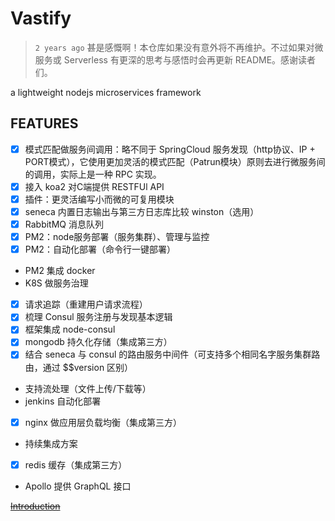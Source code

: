 # Vastify

> `2 years ago` 甚是感慨啊！本仓库如果没有意外将不再维护。不过如果对微服务或 Serverless 有更深的思考与感悟时会再更新 README。感谢读者们。

a lightweight nodejs microservices framework

## FEATURES

- [x] 模式匹配做服务间调用：略不同于 SpringCloud 服务发现（http协议、IP + PORT模式），它使用更加灵活的模式匹配（Patrun模块）原则去进行微服务间的调用，实际上是一种 RPC 实现。
- [x] 接入 koa2 对C端提供 RESTFUl API
- [x] 插件：更灵活编写小而微的可复用模块
- [x] seneca 内置日志输出与第三方日志库比较 winston（选用）
- [x] RabbitMQ 消息队列
- [x] PM2：node服务部署（服务集群）、管理与监控
- [x] PM2：自动化部署（命令行一键部署）
- PM2 集成 docker
- K8S 做服务治理
- [x] 请求追踪（重建用户请求流程）
- [x] 梳理 Consul 服务注册与发现基本逻辑
- [x] 框架集成 node-consul
- [x] mongodb 持久化存储（集成第三方）
- [x] 结合 seneca 与 consul 的路由服务中间件（可支持多个相同名字服务集群路由，通过 $$version 区别）
- 支持流处理（文件上传/下载等）
- jenkins 自动化部署
- [x] nginx 做应用层负载均衡（集成第三方）
- 持续集成方案
- [x] redis 缓存（集成第三方）
- Apollo 提供 GraphQL 接口

~~[Introduction](https://blog.qingf.me/?p=734)~~
